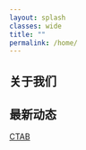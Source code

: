 ```yaml
---
layout: splash
classes: wide
title: ""
permalink: /home/
---
```


## 关于我们

## 最新动态

[CTAB](http://ctap.litmind.ink)